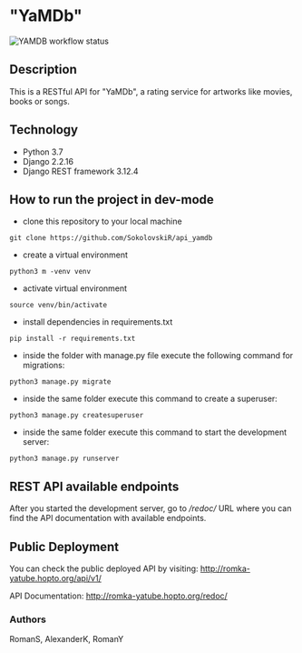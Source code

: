 # "YaMDb"

![YAMDB workflow status](https://github.com/SokolovskiR/yamdb_final/actions/workflows/yamdb_workflow.yaml/badge.svg)

## Description

This is a RESTful API for "YaMDb", a rating service for artworks like movies, books or songs.

## Technology
* Python 3.7
* Django 2.2.16
* Django REST framework 3.12.4

## How to run the project in dev-mode

- clone this repository to your local machine
```
git clone https://github.com/SokolovskiR/api_yamdb
``` 
- create a virtual environment
```
python3 m -venv venv
``` 
- activate virtual environment
```
source venv/bin/activate
``` 
- install dependencies in requirements.txt
```
pip install -r requirements.txt
``` 
- inside the folder with manage.py file execute the following command for migrations:

```
python3 manage.py migrate
```
- inside the same folder execute this command to create a superuser:
```
python3 manage.py createsuperuser
```
- inside the same folder execute this command to start the development server:
```
python3 manage.py runserver
```

## REST API available endpoints

After you started the development server, go to */redoc/* URL where you can find the API documentation with available endpoints.

## Public Deployment

You can check the public deployed API by visiting: http://romka-yatube.hopto.org/api/v1/


API Documentation: http://romka-yatube.hopto.org/redoc/

### Authors
RomanS, AlexanderK, RomanY
